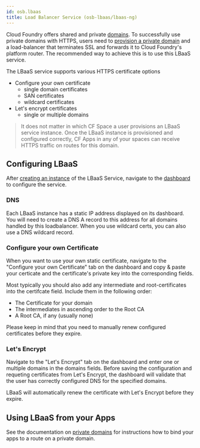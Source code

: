 ```yaml
---
id: osb.lbaas
title: Load Balancer Service (osb-lbaas/lbaas-ng)
---
```


Cloud Foundry offers shared and private [domains](cloudfoundry.domains.md). To successfully use private domains with HTTPS, users need to [provision a private domain](cloudfoundry.domains.md) and a load-balancer that terminates SSL and forwards it to Cloud Foundry's platform router. The recommended way to achieve this is to use this LBaaS service.

The LBaaS service supports various HTTPS certificate options

- Configure your own certificate
  - single domain certificates
  - SAN certificates
  - wildcard certificates
- Let's encrypt certificates
  - single or multiple domains

> It does not matter in which CF Space a user provisions an LBaaS service instance. Once the LBaaS instance is provisioned and configured correctly, CF Apps in any of your spaces can receive HTTPS traffic on routes for this domain.

## Configuring LBaaS

After [creating an instance](cloudfoundry.services.md#creating-a-new-service) of the LBaaS Service, navigate to the [dashboard](osb.dashboards.md) to configure the service.

### DNS

Each LBaaS instance has a static IP address displayed on its dashboard. You will need to create a DNS A record to this address for all domains handled by this loadbalancer. When you use wildcard certs, you can also use a DNS wildcard record.

### Configure your own Certificate

When you want to use your own static certificate, navigate to the "Configure your own Certificate" tab on the dashboard and copy & paste your certicate and the certificate's private key into the corresponding fields.

Most typically you should also add any intermediate and root-certificates into the certifcate field. Include them in the following order:

- The Certificate for your domain
- The intermediates in ascending order to the Root CA
- A Root CA, if any (usually none)

Please keep in mind that you need to manually renew configured certificates before they expire.

### Let's Encrypt

Navigate to the "Let's Encrypt" tab on the dashboard and enter one or multiple domains in the domains fields. Before saving the configuration and requeting certificates from Let's Encrypt, the dashboard will validate that the user has correctly configured DNS for the specified domains.

LBaaS will automatically renew the certificate with Let's Encrypt before they expire.

## Using LBaaS from your Apps

See the documentation on [private domains](cloudfoundry.domains.md) for instructions how to bind your apps to a route on a private domain.